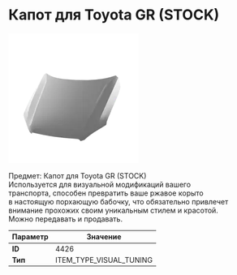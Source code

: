 # Капот для Toyota GR (STOCK)

![Item Image](../img/4426.webp?raw=true)

Предмет: Капот для Toyota GR (STOCK)<br>Используется для визуальной модификаций вашего<br>транспорта, способен превратить ваше ржавое корыто<br>в настоящую порхающую бабочку, что обязательно привлечет<br>внимание прохожих своим уникальным стилем и красотой.<br>Можно передавать и продавать.


| Параметр | Значение |
|----------|----------|
| **ID** | 4426 |
| **Тип** | ITEM_TYPE_VISUAL_TUNING |

